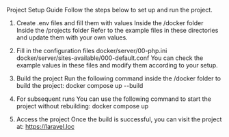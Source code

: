 Project Setup Guide
Follow the steps below to set up and run the project.

1. Create .env files and fill them with values
Inside the /docker folder
Inside the /projects folder
Refer to the example files in these directories and update them with your own values.

2. Fill in the configuration files
docker/server/00-php.ini
docker/server/sites-available/000-default.conf
You can check the example values in these files and modify them according to your setup.

3. Build the project
Run the following command inside the /docker folder to build the project:
docker compose up --build

4. For subsequent runs
You can use the following command to start the project without rebuilding:
docker compose up

6. Access the project
Once the build is successful, you can visit the project at:
https://laravel.loc

